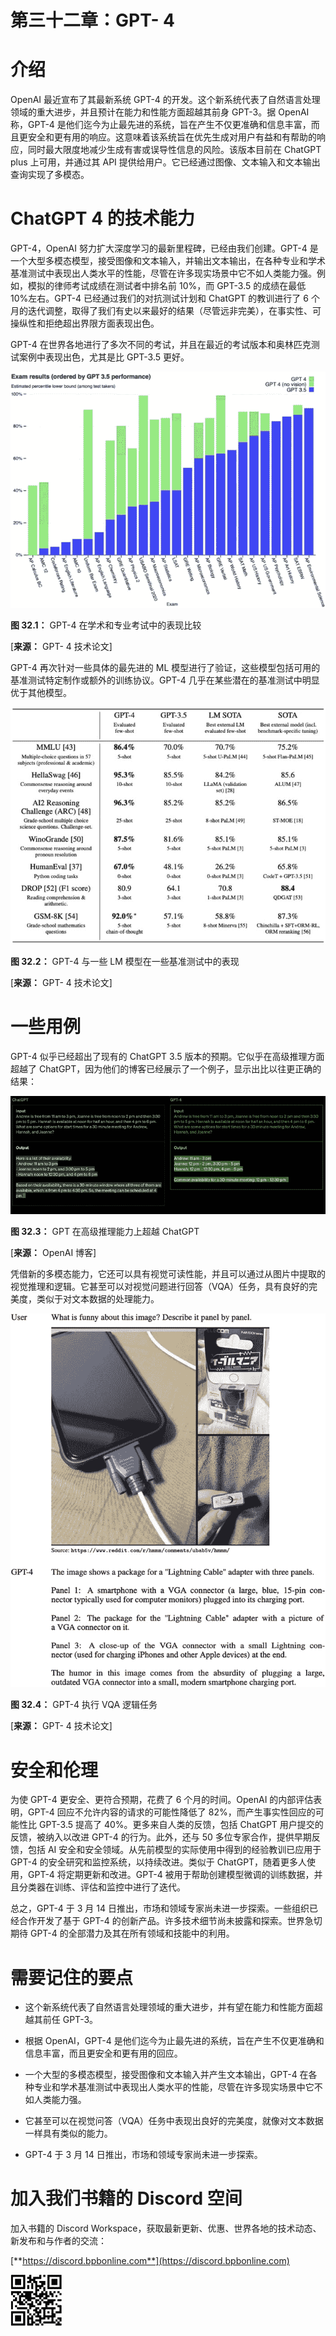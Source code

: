 # 第三十二章：GPT- 4

# 介绍

OpenAI 最近宣布了其最新系统 GPT-4 的开发。这个新系统代表了自然语言处理领域的重大进步，并且预计在能力和性能方面超越其前身 GPT-3。据 OpenAI 称，GPT-4 是他们迄今为止最先进的系统，旨在产生不仅更准确和信息丰富，而且更安全和更有用的响应。这意味着该系统旨在优先生成对用户有益和有帮助的响应，同时最大限度地减少生成有害或误导性信息的风险。该版本目前在 ChatGPT plus 上可用，并通过其 API 提供给用户。它已经通过图像、文本输入和文本输出查询实现了多模态。

# ChatGPT 4 的技术能力

GPT-4，OpenAI 努力扩大深度学习的最新里程碑，已经由我们创建。GPT-4 是一个大型多模态模型，接受图像和文本输入，并输出文本输出，在各种专业和学术基准测试中表现出人类水平的性能，尽管在许多现实场景中它不如人类能力强。例如，模拟的律师考试成绩在测试者中排名前 10%，而 GPT-3.5 的成绩在最低 10%左右。GPT-4 已经通过我们的对抗测试计划和 ChatGPT 的教训进行了 6 个月的迭代调整，取得了我们有史以来最好的结果（尽管远非完美），在事实性、可操纵性和拒绝超出界限方面表现出色。

GPT-4 在世界各地进行了多次不同的考试，并且在最近的考试版本和奥林匹克测试案例中表现出色，尤其是比 GPT-3.5 更好。

![](img/Figure-32.1.jpg)

**图 32.1：** GPT-4 在学术和专业考试中的表现比较

[**来源：** GPT- 4 技术论文]

GPT-4 再次针对一些具体的最先进的 ML 模型进行了验证，这些模型包括可用的基准测试特定制作或额外的训练协议。GPT-4 几乎在某些潜在的基准测试中明显优于其他模型。

![](img/Figure-32.2.jpg)

**图 32.2：** GPT-4 与一些 LM 模型在一些基准测试中的表现

[**来源：** GPT- 4 技术论文]

# 一些用例

GPT-4 似乎已经超出了现有的 ChatGPT 3.5 版本的预期。它似乎在高级推理方面超越了 ChatGPT，因为他们的博客已经展示了一个例子，显示出比以往更正确的结果：

![](img/Figure-32.3.jpg)

**图 32.3：** GPT 在高级推理能力上超越 ChatGPT

[**来源：** OpenAI 博客]

凭借新的多模态能力，它还可以具有视觉可读性能，并且可以通过从图片中提取的视觉推理和逻辑。它甚至可以对视觉问题进行回答（VQA）任务，具有良好的完美度，类似于对文本数据的处理能力。

![](img/Figure-32.4.jpg)

**图 32.4：** GPT-4 执行 VQA 逻辑任务

[**来源：** GPT- 4 技术论文]

# 安全和伦理

为使 GPT-4 更安全、更符合预期，花费了 6 个月的时间。OpenAI 的内部评估表明，GPT-4 回应不允许内容的请求的可能性降低了 82%，而产生事实性回应的可能性比 GPT-3.5 提高了 40%。更多来自人类的反馈，包括 ChatGPT 用户提交的反馈，被纳入以改进 GPT-4 的行为。此外，还与 50 多位专家合作，提供早期反馈，包括 AI 安全和安全领域。从先前模型的实际使用中得到的经验教训已应用于 GPT-4 的安全研究和监控系统，以持续改进。类似于 ChatGPT，随着更多人使用，GPT-4 将定期更新和改进。GPT-4 被用于帮助创建模型微调的训练数据，并且分类器在训练、评估和监控中进行了迭代。

总之，GPT-4 于 3 月 14 日推出，市场和领域专家尚未进一步探索。一些组织已经合作开发了基于 GPT-4 的创新产品。许多技术细节尚未披露和探索。世界急切期待 GPT-4 的全部潜力及其在所有领域和技能中的利用。

# 需要记住的要点

+   这个新系统代表了自然语言处理领域的重大进步，并有望在能力和性能方面超越其前任 GPT-3。

+   根据 OpenAI，GPT-4 是他们迄今为止最先进的系统，旨在产生不仅更准确和信息丰富，而且更安全和更有用的回应。

+   一个大型的多模态模型，接受图像和文本输入并产生文本输出，GPT-4 在各种专业和学术基准测试中表现出人类水平的性能，尽管在许多现实场景中它不如人类能力强。

+   它甚至可以在视觉问答（VQA）任务中表现出良好的完美度，就像对文本数据一样具有类似的能力。

+   GPT-4 于 3 月 14 日推出，市场和领域专家尚未进一步探索。

# 加入我们书籍的 Discord 空间

加入书籍的 Discord Workspace，获取最新更新、优惠、世界各地的技术动态、新发布和与作者的交流：

[**https://discord.bpbonline.com**](https://discord.bpbonline.com)

![](img/dis.jpg)
